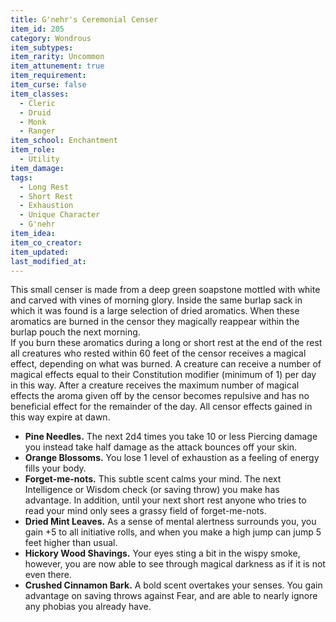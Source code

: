 ```yaml
---
title: G'nehr's Ceremonial Censer
item_id: 205
category: Wondrous
item_subtypes: 
item_rarity: Uncommon
item_attunement: true
item_requirement: 
item_curse: false
item_classes: 
  - Cleric
  - Druid
  - Monk
  - Ranger
item_school: Enchantment
item_role: 
  - Utility
item_damage: 
tags:
  - Long Rest
  - Short Rest
  - Exhaustion
  - Unique Character
  - G'nehr
item_idea: 
item_co_creator: 
item_updated: 
last_modified_at: 
---
```


This small censer is made from a deep green soapstone mottled with white and carved with vines of morning glory. Inside the same burlap sack in which it was found is a large selection of dried aromatics. When these aromatics are burned in the censor they magically reappear within the burlap pouch the next morning.  
If you burn these aromatics during a long or short rest at the end of the rest all creatures who rested within 60 feet of the censor receives a magical effect, depending on what was burned. A creature can receive a number of magical effects equal to their Constitution modifier (minimum of 1) per day in this way. After a creature receives the maximum number of magical effects the aroma given off by the censor becomes repulsive and has no beneficial effect for the remainder of the day. All censor effects gained in this way expire at dawn.

 - **Pine Needles.** The next 2d4 times you take 10 or less Piercing damage you instead take half damage as the attack bounces off your skin.
 - **Orange Blossoms.** You lose 1 level of exhaustion as a feeling of energy fills your body.
 - **Forget-me-nots.** This subtle scent calms your mind. The next Intelligence or Wisdom check (or saving throw) you make has advantage. In addition, until your next short rest anyone who tries to read your mind only sees a grassy field of forget-me-nots.
 - **Dried Mint Leaves.** As a sense of mental alertness surrounds you, you gain +5 to all initiative rolls, and when you make a high jump can jump 5 feet higher than usual.
 - **Hickory Wood Shavings.** Your eyes sting a bit in the wispy smoke, however, you are now able to see through magical darkness as if it is not even there.
 - **Crushed Cinnamon Bark.** A bold scent overtakes your senses. You gain advantage on saving throws against Fear, and are able to nearly ignore any phobias you already have.

